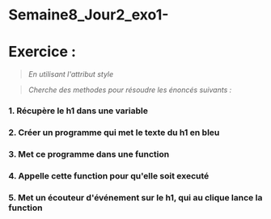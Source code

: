 # Semaine8_Jour2_exo1-


# Exercice :
>*En utilisant l'attribut style*

>*Cherche des methodes pour résoudre les énoncés suivants :*


### 1. Récupère le h1 dans une variable 
### 2. Créer un programme qui met le texte du h1 en bleu
### 3. Met ce programme dans une function
### 4. Appelle cette function pour qu'elle soit executé 
### 5. Met un écouteur d'événement sur le h1, qui au clique lance la function
